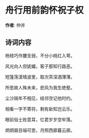 # 舟行用前韵怀祝子权

**作者**: 仲并

## 诗词内容

杨枝巧作腰支弱，不分小桃红入萼。

风光向人但妩媚，客子那知行路恶。

短篷荡漾晴波里，取次茶深酒薄薄。

所思故人殊未来，悲风为我生绝壑。

尘沙隔年不相见，结邻空记他时约。

相看一字不寄将，剩有新知岂云乐。

眼前俗士败意耳，忆君岁岁空牢落。

炯炯眉目端可思，月照西廊暮云廓。

